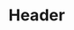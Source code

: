 <!-- TITLE: Spirit Of Wandering -->
<!-- SUBTITLE: Infuses your target with the spirit of wandering, increasing their movement speed. -->

# Header
